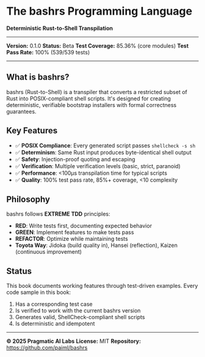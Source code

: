 # The bashrs Programming Language

**Deterministic Rust-to-Shell Transpilation**

---

**Version:** 0.1.0
**Status:** Beta
**Test Coverage:** 85.36% (core modules)
**Test Pass Rate:** 100% (539/539 tests)

---

## What is bashrs?

bashrs (Rust-to-Shell) is a transpiler that converts a restricted subset of Rust into POSIX-compliant shell scripts. It's designed for creating deterministic, verifiable bootstrap installers with formal correctness guarantees.

## Key Features

- ✅ **POSIX Compliance**: Every generated script passes `shellcheck -s sh`
- ✅ **Determinism**: Same Rust input produces byte-identical shell output
- ✅ **Safety**: Injection-proof quoting and escaping
- ✅ **Verification**: Multiple verification levels (basic, strict, paranoid)
- ✅ **Performance**: <100µs transpilation time for typical scripts
- ✅ **Quality**: 100% test pass rate, 85%+ coverage, <10 complexity

## Philosophy

bashrs follows **EXTREME TDD** principles:
- **RED**: Write tests first, documenting expected behavior
- **GREEN**: Implement features to make tests pass
- **REFACTOR**: Optimize while maintaining tests
- **Toyota Way**: Jidoka (build quality in), Hansei (reflection), Kaizen (continuous improvement)

## Status

This book documents working features through test-driven examples. Every code sample in this book:
1. Has a corresponding test case
2. Is verified to work with the current bashrs version
3. Generates valid, ShellCheck-compliant shell scripts
4. Is deterministic and idempotent

---

**© 2025 Pragmatic AI Labs**
**License:** MIT
**Repository:** https://github.com/paiml/bashrs
